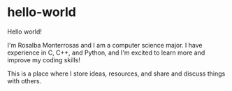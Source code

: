 # hello-world

Hello world!

I'm Rosalba Monterrosas and I am a computer science major. I have experience in C, C++, and Python, and I'm excited to learn more and improve my coding skills!

This is a place where I store ideas, resources, and share and discuss things with others.
